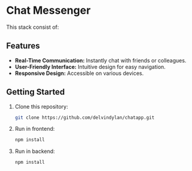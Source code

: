 # Chat Messenger

This stack consist of:


## Features

- **Real-Time Communication:** Instantly chat with friends or colleagues.
- **User-Friendly Interface:** Intuitive design for easy navigation.
- **Responsive Design:** Accessible on various devices.

## Getting Started

1. Clone this repository:
   ```bash 
   git clone https://github.com/delvindylan/chatapp.git

2. Run in frontend:
   ```bash 
   npm install

3. Run in backend:
   ```bash 
   npm install

